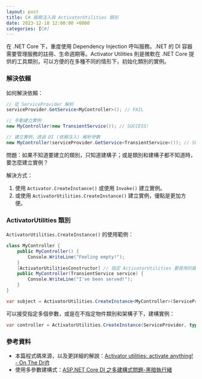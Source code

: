 ```yaml
---
layout: post
title: C# 服務注入與 ActivatorUtilities 類別
date: 2023-12-18 12:00:00 +0800
categories: [C#]
---
```


在 .NET Core 下，重度使用 Dependency Injection 呼叫服務。.NET 的 DI 容器需要管理服務的註冊、生命週期等。Activator Utilities 則是微軟在 .NET Core 提供的工具類別，可以方便的在多種不同的情形下，初始化類別的實例。

### 解決依賴

如何解決依賴：

``` cs
// 從 ServiceProvider 解析
serviceProvider.GetService<MyController>(); // FAIL

// 手動建立實例
new MyController(new TransientService()); // SUCCESS!

// 建立實例，透過 DI (依賴注入) 解析參數
new MyController(serviceProvider.GetService<TransientService>()); // SUCCESS!
```

問題：如果不知道要建立的類別，只知道建構子；或是類別和建構子都不知道時，要怎麼建立實例？


解決方式：

1. 使用 `Activator.CreateInstance()` 或使用 `Invoke()` 建立實例。
2. 或使用 `ActivatorUtilities.CreateInstance()` 建立實例，優點是更加方便。


### ActivatorUtilities 類別

`ActivatorUtilities.CreateInstance()` 的使用範例：

``` cs
class MyController {
    public MyController() {
        Console.WriteLine("Feeling empty!");
    }
    [ActivatorUtilitiesConstructor] // 指定 ActivatorUtilities 要使用的建構子，不指定時，會自行挑選合適的建構子使用
    public MyController(TransientService service) {
        Console.WriteLine("I've been served!");
    }
}

var subject = ActivatorUtilities.CreateInstance<MyController>(ServiceProvider); // 在指定物件類別和建構子的狀況下，建立實例 (此範例未傳入服務)，使用 IServiceProvider 建立的 Provider 解析
```

可以接受指定多個參數，或是在不指定物件類別和架構子下，建構實例：

``` cs
var controller = ActivatorUtilities.CreateInstance(ServiceProvider, typeof(Subject)); // 在不知道要建構的類型為何的時候使用
```

### 參考資料

- 本篇程式碼來源，以及更詳細的解說：[Activator utilities: activate anything! - On The Drift](https://onthedrift.com/posts/activator-utilities/)
- 使用多參數建構式：[ASP.NET Core DI 之多建構式問題-黑暗執行緒](https://blog.darkthread.net/blog/aspnet-core-di-multi-constructors/)